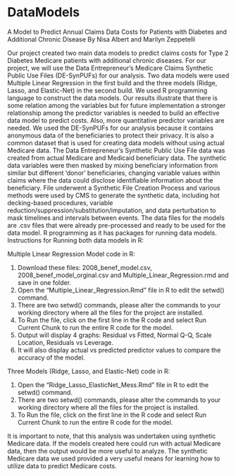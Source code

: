 # DataModels
A Model to Predict Annual Claims Data Costs for Patients with Diabetes and Additional Chronic Disease
By Nisa Albert and Marilyn Zeppetelli 

Our project created two main data models to predict claims costs for Type 2 Diabetes Medicare patients with additional chronic diseases. For our project, we will use the Data Entrepreneur’s Medicare Claims Synthetic Public Use Files (DE-SynPUFs) for our analysis.  Two data models were used Multiple Linear Regression in the first build and the three models (Ridge, Lasso, and Elastic-Net) in the second build. We used R programming language to construct the data models. Our results illustrate that there is some relation among the variables but for future implementation a stronger relationship among the predictor variables is needed to build an effective data model to predict costs. Also, more quantitative predictor variables are needed.
We used the DE-SynPUFs for our analysis because it contains anonymous data of the beneficiaries to protect their privacy. It is also a common dataset that is used for creating data models without using actual Medicare data. The Data Entrepreneur’s Synthetic Public Use File data was created from actual Medicare and Medicaid beneficiary data.  The synthetic data variables were then masked by mixing beneficiary information from similar but different ‘donor’ beneficiaries, changing variable values within claims where the data could disclose identifiable information about the beneficiary.  File underwent a Synthetic File Creation Process and various methods were used by CMS to generate the synthetic data, including hot decking-based procedures, variable reduction/suppression/substitution/imputation, and data perturbation to mask timelines and intervals between events. The data files for the models are .csv files that were already pre-processed and ready to be used for the data model.
R programming as it has packages for running data models. 
Instructions for Running both data models in R:

Multiple Linear Regression Model code in R:
1.	Download these files: 2008_benef_model.csv, 2008_benef_model_orginal.csv and Multiple_Linear_Regression.rmd and save in one folder.
2.	Open the “Multiple_Linear_Regression.Rmd” file in R to edit the setwd() command.
3.	There are two setwd() commands, please alter the commands to your working directory where all the files for the project are installed.
4.	To Run the file, click on the first line in the R code and select Run Current Chunk to run the entire R code for the model.
5.	Output will display 4 graphs: Residual vs Fitted, Normal Q-Q, Scale Location, Residuals vs Leverage.
6.	It will also display actual vs predicted predictor values to compare the accuracy of the model.

Three Models (Ridge, Lasso, and Elastic-Net) code in R:
1.  Open the “Ridge_Lasso_ElasticNet_Mess.Rmd” file in R to edit the setwd() command.
2.	There are two setwd() commands, please alter the commands to your working directory where all the files for the project is installed.
3.	To Run the file, click on the first line in the R code and select Run Current Chunk to run the entire R code for the model.

It is important to note, that this analysis was undertaken using synthetic Medicare data.   If the models created here could run with actual Medicare data, then the output would be more useful to analyze.  The synthetic Medicare data we used provided a very useful means for learning how to utilize data to predict Medicare costs. 




